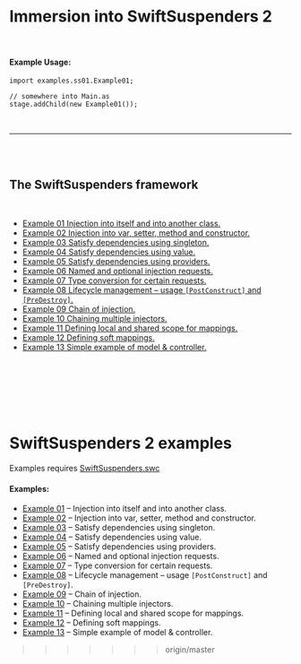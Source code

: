 <br><br>

# Immersion into SwiftSuspenders 2
<br>


#### Example Usage:
```as3
import examples.ss01.Example01;

// somewhere into Main.as
stage.addChild(new Example01());
```
<br>

----------
<br><br>


## The SwiftSuspenders framework
<br>

- [Example 01 Injection into itself and into another class.](https://github.com/alexkulagin/swiftsuspenders-examples/tree/master/src/examples/ss01)
- [Example 02 Injection into var, setter, method and constructor.](https://github.com/alexkulagin/swiftsuspenders-examples/tree/master/src/examples/ss02)
- [Example 03 Satisfy dependencies using singleton.](https://github.com/alexkulagin/swiftsuspenders-examples/tree/master/src/examples/ss03)
- [Example 04 Satisfy dependencies using value.](https://github.com/alexkulagin/swiftsuspenders-examples/tree/master/src/examples/ss04)
- [Example 05 Satisfy dependencies using providers.](https://github.com/alexkulagin/swiftsuspenders-examples/tree/master/src/examples/ss05)
- [Example 06 Named and optional injection requests.](https://github.com/alexkulagin/swiftsuspenders-examples/tree/master/src/examples/ss06)
- [Example 07 Type conversion for certain requests.](https://github.com/alexkulagin/swiftsuspenders-examples/tree/master/src/examples/ss07)
- [Example 08 Lifecycle management – usage `[PostConstruct]` and `[PreDestroy]`.](https://github.com/alexkulagin/swiftsuspenders-examples/tree/master/src/examples/ss08)
- [Example 09 Chain of injection.](https://github.com/alexkulagin/swiftsuspenders-examples/tree/master/src/examples/ss09)
- [Example 10 Chaining multiple injectors.](https://github.com/alexkulagin/swiftsuspenders-examples/tree/master/src/examples/ss10)
- [Example 11 Defining local and shared scope for mappings.](https://github.com/alexkulagin/swiftsuspenders-examples/tree/master/src/examples/ss11)
- [Example 12 Defining soft mappings.](https://github.com/alexkulagin/swiftsuspenders-examples/tree/master/src/examples/ss12)
- [Example 13 Simple example of model & controller.](https://github.com/alexkulagin/swiftsuspenders-examples/tree/master/src/examples/ss13)

<br><br>
=======
# SwiftSuspenders 2 examples

Examples requires [SwiftSuspenders.swc](https://github.com/robotlegs/robotlegs-framework/blob/master/lib/Swiftsuspenders-v2.1.0.swc)

#### Examples:

- [Example 01](https://github.com/alexkulagin/swiftsuspenders-examples/tree/master/src/examples/ss01) – Injection into itself and into another class.
- [Example 02](https://github.com/alexkulagin/swiftsuspenders-examples/tree/master/src/examples/ss02) – Injection into var, setter, method and constructor.
- [Example 03](https://github.com/alexkulagin/swiftsuspenders-examples/tree/master/src/examples/ss03) – Satisfy dependencies using singleton.
- [Example 04](https://github.com/alexkulagin/swiftsuspenders-examples/tree/master/src/examples/ss04) – Satisfy dependencies using value.
- [Example 05](https://github.com/alexkulagin/swiftsuspenders-examples/tree/master/src/examples/ss05) – Satisfy dependencies using providers.
- [Example 06](https://github.com/alexkulagin/swiftsuspenders-examples/tree/master/src/examples/ss06) – Named and optional injection requests.
- [Example 07](https://github.com/alexkulagin/swiftsuspenders-examples/tree/master/src/examples/ss07) – Type conversion for certain requests.
- [Example 08](https://github.com/alexkulagin/swiftsuspenders-examples/tree/master/src/examples/ss08) – Lifecycle management – usage `[PostConstruct]` and `[PreDestroy]`.
- [Example 09](https://github.com/alexkulagin/swiftsuspenders-examples/tree/master/src/examples/ss09) – Chain of injection.
- [Example 10](https://github.com/alexkulagin/swiftsuspenders-examples/tree/master/src/examples/ss10) – Chaining multiple injectors.
- [Example 11](https://github.com/alexkulagin/swiftsuspenders-examples/tree/master/src/examples/ss11) – Defining local and shared scope for mappings.
- [Example 12](https://github.com/alexkulagin/swiftsuspenders-examples/tree/master/src/examples/ss12) – Defining soft mappings.
- [Example 13](https://github.com/alexkulagin/swiftsuspenders-examples/tree/master/src/examples/ss13) – Simple example of model & controller.
>>>>>>> origin/master
